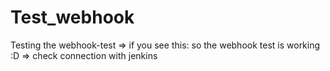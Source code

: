 # Test_webhook
Testing the webhook-test
=> if you see this: so the webhook test is working :D
=> check connection with jenkins
